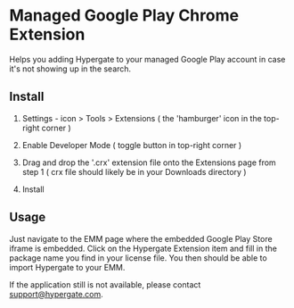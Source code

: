 # Managed Google Play Chrome Extension
Helps you adding Hypergate to your managed Google Play account in case it's not showing up in the search.

## Install


1. Settings - icon > Tools > Extensions
( the 'hamburger' icon in the top-right corner )

2. Enable Developer Mode ( toggle button in top-right corner )

3. Drag and drop the '.crx' extension file onto the Extensions page from step 1
( crx file should likely be in your Downloads directory )

4. Install

## Usage

Just navigate to the EMM page where the embedded Google Play Store iframe is embedded. Click on the Hypergate Extension item and fill in the package name you find in your license file. You then should be able to import Hypergate to your EMM. 

If the application still is not available, please contact support@hypergate.com.
